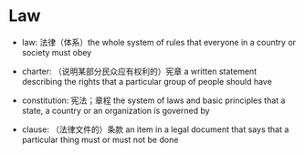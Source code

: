 # Law

- law: 法律（体系）the whole system of rules that everyone in a country or society must obey
- charter: （说明某部分民众应有权利的）宪章 a written statement describing the rights that a particular group of people should have
- constitution: 宪法；章程 the system of laws and basic principles that a state, a country or an organization is governed by

- clause: （法律文件的）条款 an item in a legal document that says that a particular thing must or must not be done
